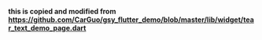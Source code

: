 **this is copied and modified from https://github.com/CarGuo/gsy_flutter_demo/blob/master/lib/widget/tear_text_demo_page.dart**